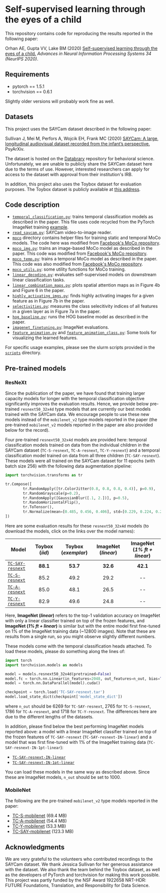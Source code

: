 # Self-supervised learning through the eyes of a child

This repository contains code for reproducing the results reported in the following paper:

Orhan AE, Gupta VV, Lake BM (2020) [Self-supervised learning through the eyes of a child.](https://arxiv.org/abs/2007.16189) *Advances in Neural Information Processing Systems 34 (NeurIPS 2020)*.

## Requirements

* pytorch == 1.5.1
* torchvision == 0.6.1

Slightly older versions will probably work fine as well.

## Datasets

This project uses the SAYCam dataset described in the following paper: 

Sullivan J, Mei M, Perfors A, Wojcik EH, Frank MC (2020) [SAYCam: A large, longitudinal audiovisual dataset recorded from the infant’s perspective.](https://psyarxiv.com/fy8zx/) PsyArXiv.

The dataset is hosted on the [Databrary](https://nyu.databrary.org/) repository for behavioral science. Unfortunately, we are unable to publicly share the SAYCam dataset here due to the terms of use. However, interested researchers can apply for access to the dataset with approval from their institution's IRB. 

In addition, this project also uses the Toybox dataset for evaluation purposes. The Toybox dataset is publicly available at [this address](https://aivaslab.github.io/toybox/).

## Code description

* [`temporal_classification.py`](https://github.com/eminorhan/baby-vision/blob/master/temporal_classification.py): trains temporal classification models as described in the paper. This file uses code recycled from the PyTorch ImageNet training [example](https://github.com/pytorch/examples/tree/master/imagenet).
* [`read_saycam.py`](https://github.com/eminorhan/baby-vision/blob/master/read_saycam.py): SAYCam video-to-image reader.
* [`moco`](https://github.com/eminorhan/baby-vision/tree/master/moco) directory contains helper files for training static and temporal MoCo models. The code here was modified from [Facebook's MoCo repository](https://github.com/facebookresearch/moco).
* [`moco_img.py`](https://github.com/eminorhan/baby-vision/blob/master/moco_img.py): trains an image-based MoCo model as described in the paper. This code was modified from [Facebook's MoCo repository](https://github.com/facebookresearch/moco).
* [`moco_temp.py`](https://github.com/eminorhan/baby-vision/blob/master/moco_temp.py): trains a temporal MoCo model as described in the paper. This code was also modified from [Facebook's MoCo repository](https://github.com/facebookresearch/moco).
* [`moco_utils.py`](https://github.com/eminorhan/baby-vision/blob/master/moco_utils.py): some utility functions for MoCo training.
* [`linear_decoding.py`](https://github.com/eminorhan/baby-vision/blob/master/linear_decoding.py): evaluates self-supervised models on downstream linear classification tasks.
* [`linear_combination_maps.py`](https://github.com/eminorhan/baby-vision/blob/master/linear_combination_maps.py): plots spatial attention maps as in Figure 4b and Figure 6 in the paper.
* [`highly_activating_imgs.py`](https://github.com/eminorhan/baby-vision/blob/master/highly_activating_imgs.py): finds highly activating images for a given feature as in Figure 7b in the paper.
* [`selectivities.py`](https://github.com/eminorhan/baby-vision/blob/master/selectivities.py): measures the class selecitivity indices of all features in a given layer as in Figure 7a in the paper.
* [`hog_baseline.py`](https://github.com/eminorhan/baby-vision/blob/master/hog_baseline.py): runs the HOG baseline model as described in the paper.
* [`imagenet_finetuning.py`](https://github.com/eminorhan/baby-vision/blob/master/imagenet_finetuning.py): ImageNet evaluations.
* [`feature_animation.py`](https://github.com/eminorhan/baby-vision/blob/master/feature_animation.py) and [`feature_animation_class.py`](https://github.com/eminorhan/baby-vision/blob/master/feature_animation_class.py): Some tools for visualizing the learned features.

For specific usage examples, please see the slurm scripts provided in the [`scripts`](https://github.com/eminorhan/baby-vision/tree/master/scripts) directory.

## Pre-trained models

### ResNeXt 
Since the publication of the paper, we have found that training larger capacity models for longer with the temporal classification objective significantly improves the evaluation results. Hence, we provide below pre-trained `resnext50_32x4d` type models that are currently our best models trained with the SAYCam data. We encourage people to use these new models instead of the `mobilenet_v2` type models reported in the paper (the pre-trained `mobilenet_v2` models reported in the paper are also provided below for the record). 

Four pre-trained `resnext50_32x4d` models are provided here: temporal classification models trained on data from the individual children in the SAYCam dataset (`TC-S-resnext`, `TC-A-resnext`, `TC-Y-resnext`) and a temporal classification model trained on data from all three children (`TC-SAY-resnext`). These models were all trained on the SAYCam dataset for 11 epochs (with batch size 256) with the following data augmentation pipeline:

```python
import torchvision.transforms as tr

tr.Compose([
        tr.RandomApply([tr.ColorJitter(0.8, 0.8, 0.8, 0.4)], p=0.9),
        tr.RandomGrayscale(p=0.2),
        tr.RandomApply([GaussianBlur([.1, 2.])], p=0.5),
        tr.RandomHorizontalFlip(),
        tr.ToTensor(),
        tr.Normalize(mean=[0.485, 0.456, 0.406], std=[0.229, 0.224, 0.225])
])
```

Here are some evaluation results for these `resnext50_32x4d` models (to download the models, click on the links over the model names):

| Model | Toybox (*iid*) | Toybox (*exemplar*) | ImageNet (*linear*) | ImageNet (*1% ft + linear*) | 
| ----- |:--------------:|:-------------------:|:-------------------:|:---------------------------:|
| [`TC-SAY-resnext`](https://drive.google.com/file/d/107pX69UW2iigRHHNu1iYnuwC4-dRvIM0/view?usp=sharing)  | **88.1** | **53.7** | **32.6** | **42.1** |
| [`TC-S-resnext`](https://drive.google.com/file/d/1OXVgeskTtKqSiVCFwyIfJWWZ_B1X5-1a/view?usp=sharing)    | 85.2 | 49.2 | 29.2 | -- |
| [`TC-A-resnext`](https://drive.google.com/file/d/1Jn-u_MYxCnfKskZvTNc_SDoFEa7E8xe4/view?usp=sharing)    | 85.0 | 48.1 | 26.5 | -- |
| [`TC-Y-resnext`](https://drive.google.com/file/d/1jE55bbKpzUyuyDgr2aiFiSE1SMl6YYAg/view?usp=sharing)    | 82.9 | 49.6 | 24.8 | -- |

Here, **ImageNet (*linear*)** refers to the top-1 validation accuracy on ImageNet with only a linear classifier trained on top of the frozen features, and **ImageNet (*1% ft + linear*)** is similar but with the entire model first fine-tuned on 1% of the ImageNet training data (~12800 images). Note that these are results from a single run, so you might observe slightly different numbers.

These models come with the temporal classification heads attached. To load these models, please do something along the lines of:

```python
import torch
import torchvision.models as models

model = models.resnext50_32x4d(pretrained=False)
model.fc = torch.nn.Linear(in_features=2048, out_features=n_out, bias=True)
model = torch.nn.DataParallel(model).cuda()

checkpoint = torch.load('TC-SAY-resnext.tar')
model.load_state_dict(checkpoint['model_state_dict'])
```

where `n_out` should be 6269 for `TC-SAY-resnext`, 2765 for `TC-S-resnext`, 1786 for `TC-A-resnext`, and 1718 for `TC-Y-resnext`. The differences here are due to the different lengths of the datasets. 

In addition, please find below the best performing ImageNet models reported above: a model with a linear ImageNet classifier trained on top of the frozen features of `TC-SAY-resnext` (`TC-SAY-resnext-IN-linear`) and a model that was first fine-tuned with 1% of the ImageNet training data (`TC-SAY-resnext-IN-1pt-linear`):

* [`TC-SAY-resnext-IN-linear`](https://drive.google.com/file/d/1h6tV24CaBzYVgk0EmzRInYXB9PMVYZRo/view?usp=sharing)
* [`TC-SAY-resnext-IN-1pt-linear`](https://drive.google.com/file/d/1Ue0LY8b6-wIUGa_PVAtyaRQdHCIh5HGt/view?usp=sharing)

You can load these models in the same way as described above. Since these are ImageNet models, `n_out` should be set to 1000.

### MobileNet 
The following are the pre-trained `mobilenet_v2` type models reported in the paper:

* [TC-S-mobilenet](https://drive.google.com/file/d/1DVJjpaGhoBPNmlO7jXpwEX3lSCk2ZUCa/view?usp=sharing) (69.4 MB)
* [TC-A-mobilenet](https://drive.google.com/file/d/1uQvJBbuy6P0uCW0HYs1wNgawRU8sGLhC/view?usp=sharing) (54.4 MB)
* [TC-Y-mobilenet](https://drive.google.com/file/d/1TTndiiiqSiCMdZjwYZPKQySZot4ipCrG/view?usp=sharing) (53.3 MB)
* [TC-SAY-mobilenet](https://drive.google.com/file/d/1zeidpBaXqqWCeeYj-fMI7V7x9EiAGH6Q/view?usp=sharing) (123.3 MB)

## Acknowledgments

We are very grateful to the volunteers who contributed recordings to the SAYCam dataset. We thank Jessica Sullivan for her generous assistance with the dataset. We also thank the team behind the Toybox dataset, as well as the developers of PyTorch and torchvision for making this work possible. This project was partly funded by the NSF Award 1922658 NRT-HDR: FUTURE Foundations, Translation, and Responsibility for Data Science.
